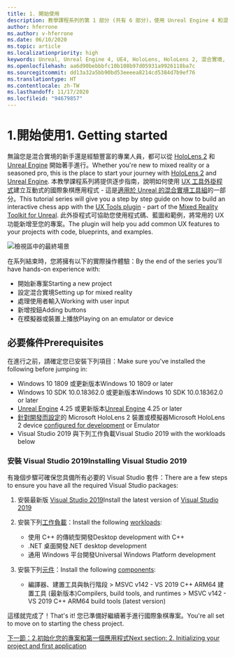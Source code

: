 ```yaml
---
title: 1. 開始使用
description: 教學課程系列的第 1 部分 (共有 6 部分)，使用 Unreal Engine 4 和混合實境工具組 UX 工具外掛程式來建置簡單的國際象棋應用程式
author: hferrone
ms.author: v-hferrone
ms.date: 06/10/2020
ms.topic: article
ms.localizationpriority: high
keywords: Unreal, Unreal Engine 4, UE4, HoloLens, HoloLens 2, 混合實境, 教學課程, 開始使用, mrtk, uxt, UX 工具, 文件, 混合實境頭戴式裝置, windows 混合實境頭戴式裝置, 虛擬實境頭戴式裝置
ms.openlocfilehash: aa6d90bebbbfc10b108b97d05931a9926118ba7c
ms.sourcegitcommit: dd13a32a5bb90bd53eeeea8214cd5384d7b9ef76
ms.translationtype: HT
ms.contentlocale: zh-TW
ms.lasthandoff: 11/17/2020
ms.locfileid: "94679857"
---
```

# <a name="1-getting-started"></a><span data-ttu-id="9ac2c-104">1.開始使用</span><span class="sxs-lookup"><span data-stu-id="9ac2c-104">1. Getting started</span></span>

<span data-ttu-id="9ac2c-105">無論您是混合實境的新手還是經驗豐富的專業人員，都可以從 [HoloLens 2](https://docs.microsoft.com/windows/mixed-reality/) 和 [Unreal Engine](https://www.unrealengine.com/en-US/) 開始著手進行。</span><span class="sxs-lookup"><span data-stu-id="9ac2c-105">Whether you're new to mixed reality or a seasoned pro, this is the place to start your journey with [HoloLens 2](https://docs.microsoft.com/windows/mixed-reality/) and [Unreal Engine](https://www.unrealengine.com/en-US/).</span></span> <span data-ttu-id="9ac2c-106">本教學課程系列將提供逐步指南，說明如何使用 [UX 工具外掛程式](https://github.com/microsoft/MixedReality-UXTools-Unreal)建立互動式的國際象棋應用程式 - 這是[適用於 Unreal 的混合實境工具組](https://github.com/microsoft/MixedRealityToolkit-Unreal)的一部分。</span><span class="sxs-lookup"><span data-stu-id="9ac2c-106">This tutorial series will give you a step by step guide on how to build an interactive chess app with the [UX Tools plugin](https://github.com/microsoft/MixedReality-UXTools-Unreal) - part of the [Mixed Reality Toolkit for Unreal](https://github.com/microsoft/MixedRealityToolkit-Unreal).</span></span> <span data-ttu-id="9ac2c-107">此外掛程式可協助您使用程式碼、藍圖和範例，將常用的 UX 功能新增至您的專案。</span><span class="sxs-lookup"><span data-stu-id="9ac2c-107">The plugin will help you add common UX features to your projects with code, blueprints, and examples.</span></span> 

![檢視區中的最終場景](images/unreal-uxt/5-endscene.PNG)

<span data-ttu-id="9ac2c-109">在系列結束時，您將擁有以下的實際操作體驗：</span><span class="sxs-lookup"><span data-stu-id="9ac2c-109">By the end of the series you'll have hands-on experience with:</span></span>
* <span data-ttu-id="9ac2c-110">開始新專案</span><span class="sxs-lookup"><span data-stu-id="9ac2c-110">Starting a new project</span></span>
* <span data-ttu-id="9ac2c-111">設定混合實境</span><span class="sxs-lookup"><span data-stu-id="9ac2c-111">Setting up for mixed reality</span></span>
* <span data-ttu-id="9ac2c-112">處理使用者輸入</span><span class="sxs-lookup"><span data-stu-id="9ac2c-112">Working with user input</span></span>
* <span data-ttu-id="9ac2c-113">新增按鈕</span><span class="sxs-lookup"><span data-stu-id="9ac2c-113">Adding buttons</span></span>
* <span data-ttu-id="9ac2c-114">在模擬器或裝置上播放</span><span class="sxs-lookup"><span data-stu-id="9ac2c-114">Playing on an emulator or device</span></span>


## <a name="prerequisites"></a><span data-ttu-id="9ac2c-115">必要條件</span><span class="sxs-lookup"><span data-stu-id="9ac2c-115">Prerequisites</span></span>
<span data-ttu-id="9ac2c-116">在進行之前，請確定您已安裝下列項目：</span><span class="sxs-lookup"><span data-stu-id="9ac2c-116">Make sure you've installed the following before jumping in:</span></span>
* <span data-ttu-id="9ac2c-117">Windows 10 1809 或更新版本</span><span class="sxs-lookup"><span data-stu-id="9ac2c-117">Windows 10 1809 or later</span></span>
* <span data-ttu-id="9ac2c-118">Windows 10 SDK 10.0.18362.0 或更新版本</span><span class="sxs-lookup"><span data-stu-id="9ac2c-118">Windows 10 SDK 10.0.18362.0 or later</span></span>
* <span data-ttu-id="9ac2c-119">[Unreal Engine](https://www.unrealengine.com/en-US/get-now) 4.25 或更新版本</span><span class="sxs-lookup"><span data-stu-id="9ac2c-119">[Unreal Engine](https://www.unrealengine.com/en-US/get-now) 4.25 or later</span></span>
* <span data-ttu-id="9ac2c-120">[針對開發而設定](../../platform-capabilities-and-apis/using-visual-studio.md#enabling-developer-mode)的 Microsoft HoloLens 2 裝置或模擬器</span><span class="sxs-lookup"><span data-stu-id="9ac2c-120">Microsoft HoloLens 2 device [configured for development](../../platform-capabilities-and-apis/using-visual-studio.md#enabling-developer-mode) or Emulator</span></span>
* <span data-ttu-id="9ac2c-121">Visual Studio 2019 與下列工作負載</span><span class="sxs-lookup"><span data-stu-id="9ac2c-121">Visual Studio 2019 with the workloads below</span></span>

### <a name="installing-visual-studio-2019"></a><span data-ttu-id="9ac2c-122">安裝 Visual Studio 2019</span><span class="sxs-lookup"><span data-stu-id="9ac2c-122">Installing Visual Studio 2019</span></span>
<span data-ttu-id="9ac2c-123">有幾個步驟可確保您具備所有必要的 Visual Studio 套件：</span><span class="sxs-lookup"><span data-stu-id="9ac2c-123">There are a few steps to ensure you have all the required Visual Studio packages:</span></span>
1. <span data-ttu-id="9ac2c-124">安裝最新版 [Visual Studio 2019](https://visualstudio.microsoft.com/downloads/)</span><span class="sxs-lookup"><span data-stu-id="9ac2c-124">Install the latest version of [Visual Studio 2019](https://visualstudio.microsoft.com/downloads/)</span></span>
2. <span data-ttu-id="9ac2c-125">安裝下列[工作負載](https://docs.microsoft.com/visualstudio/install/modify-visual-studio?#modify-workloads)：</span><span class="sxs-lookup"><span data-stu-id="9ac2c-125">Install the following [workloads](https://docs.microsoft.com/visualstudio/install/modify-visual-studio?#modify-workloads):</span></span>
    * <span data-ttu-id="9ac2c-126">使用 C++ 的傳統型開發</span><span class="sxs-lookup"><span data-stu-id="9ac2c-126">Desktop development with C++</span></span>
    * <span data-ttu-id="9ac2c-127">.NET 桌面開發</span><span class="sxs-lookup"><span data-stu-id="9ac2c-127">.NET desktop development</span></span>
    * <span data-ttu-id="9ac2c-128">通用 Windows 平台開發</span><span class="sxs-lookup"><span data-stu-id="9ac2c-128">Universal Windows Platform development</span></span>

3. <span data-ttu-id="9ac2c-129">安裝下列[元件](https://docs.microsoft.com/visualstudio/install/modify-visual-studio?#modify-individual-components)：</span><span class="sxs-lookup"><span data-stu-id="9ac2c-129">Install the following [components](https://docs.microsoft.com/visualstudio/install/modify-visual-studio?#modify-individual-components):</span></span>
    * <span data-ttu-id="9ac2c-130">編譯器、建置工具與執行階段 > MSVC v142 - VS 2019 C++ ARM64 建置工具 (最新版本)</span><span class="sxs-lookup"><span data-stu-id="9ac2c-130">Compilers, build tools, and runtimes > MSVC v142 - VS 2019 C++ ARM64 build tools (latest version)</span></span>

<span data-ttu-id="9ac2c-131">這樣就完成了！</span><span class="sxs-lookup"><span data-stu-id="9ac2c-131">That's it!</span></span> <span data-ttu-id="9ac2c-132">您已準備好繼續著手進行國際象棋專案。</span><span class="sxs-lookup"><span data-stu-id="9ac2c-132">You're all set to move on to starting the chess project.</span></span>

[<span data-ttu-id="9ac2c-133">下一節：2.初始化您的專案和第一個應用程式</span><span class="sxs-lookup"><span data-stu-id="9ac2c-133">Next section: 2. Initializing your project and first application</span></span>](unreal-uxt-ch2.md)